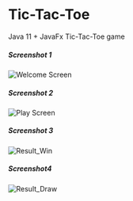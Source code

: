 # Tic-Tac-Toe  
Java 11 + JavaFx Tic-Tac-Toe game 

##### Screenshot 1
![Welcome Screen](https://drive.google.com/uc?id=1RV62sjO6pZ-XRpq8b1yAqxBNBxdcmA8m)
##### Screenshot 2
![Play Screen](https://drive.google.com/uc?id=11GBiH8N2YbydL_qx8vPk0Wa_CW9COgh0)
##### Screenshot 3
![Result_Win](https://drive.google.com/uc?id=1ERlfVTDFm9Ptf2gTeHEhgJ6nqf-SUm37)
##### Screenshot4
![Result_Draw](https://drive.google.com/uc?id=16kTiC_xo1sIbeDhj2uZ6B5RoSoWerwyr)
